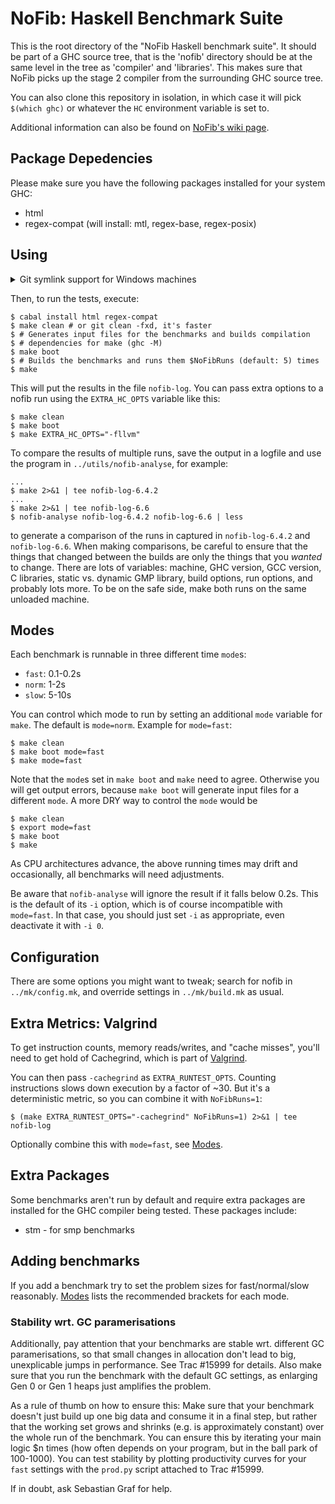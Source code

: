 # NoFib: Haskell Benchmark Suite

This is the root directory of the "NoFib Haskell benchmark suite". It
should be part of a GHC source tree, that is the 'nofib' directory
should be at the same level in the tree as 'compiler' and 'libraries'.
This makes sure that NoFib picks up the stage 2 compiler from the
surrounding GHC source tree.

You can also clone this repository in isolation, in which case it will
pick `$(which ghc)` or whatever the `HC` environment variable is set to.

Additional information can also be found on
[NoFib's wiki page](https://ghc.haskell.org/trac/ghc/wiki/Building/RunningNoFib).

## Package Depedencies

Please make sure you have the following packages installed for your
system GHC:
 * html
 * regex-compat (will install: mtl, regex-base, regex-posix)

## Using

<details>
  <summary>Git symlink support for Windows machines</summary>
  
  NoFib uses a few symlinks here and there to share code between benchmarks.
  Git for Windows has symlinks support for some time now, but
  [it may not be enabled by default](https://stackoverflow.com/a/42137273/388010).
  You will notice strange `make boot` failures if it's not enabled for you.
  
  Make sure you follow the instructions in the link to enable symlink support,
  possibly as simple as through `git config core.symlinks true` or cloning with
  `git clone -c core.symlinks=true <URL>`.
</details>

Then, to run the tests, execute:

```
$ cabal install html regex-compat
$ make clean # or git clean -fxd, it's faster
$ # Generates input files for the benchmarks and builds compilation
$ # dependencies for make (ghc -M)
$ make boot
$ # Builds the benchmarks and runs them $NoFibRuns (default: 5) times
$ make
```

This will put the results in the file `nofib-log`. You can pass extra
options to a nofib run using the `EXTRA_HC_OPTS` variable like this:

```
$ make clean
$ make boot
$ make EXTRA_HC_OPTS="-fllvm"
```

To compare the results of multiple runs, save the output in a logfile
and use the program in `../utils/nofib-analyse`, for example:

```
...
$ make 2>&1 | tee nofib-log-6.4.2
...
$ make 2>&1 | tee nofib-log-6.6
$ nofib-analyse nofib-log-6.4.2 nofib-log-6.6 | less
```

to generate a comparison of the runs in captured in `nofib-log-6.4.2`
and `nofib-log-6.6`. When making comparisons, be careful to ensure
that the things that changed between the builds are only the things
that you _wanted_ to change. There are lots of variables: machine,
GHC version, GCC version, C libraries, static vs. dynamic GMP library,
build options, run options, and probably lots more. To be on the safe
side, make both runs on the same unloaded machine.

## Modes

Each benchmark is runnable in three different time `mode`s:

- `fast`: 0.1-0.2s
- `norm`: 1-2s
- `slow`: 5-10s

You can control which mode to run by setting an additional `mode` variable for
`make`. The default is `mode=norm`. Example for `mode=fast`:

```
$ make clean
$ make boot mode=fast
$ make mode=fast
```

Note that the `mode`s set in `make boot` and `make` need to agree. Otherwise you
will get output errors, because `make boot` will generate input files for a
different `mode`. A more DRY way to control the `mode` would be

```
$ make clean
$ export mode=fast
$ make boot
$ make
```

As CPU architectures advance, the above running times may drift and
occasionally, all benchmarks will need adjustments.

Be aware that `nofib-analyse` will ignore the result if it falls below 0.2s.
This is the default of its `-i` option, which is of course incompatible with
`mode=fast`. In that case, you should just set `-i` as appropriate, even
deactivate it with `-i 0`.

## Configuration

There are some options you might want to tweak; search for nofib in
`../mk/config.mk`, and override settings in `../mk/build.mk` as usual.

## Extra Metrics: Valgrind

To get instruction counts, memory reads/writes, and "cache misses",
you'll need to get hold of Cachegrind, which is part of
[Valgrind](http://valgrind.org).

You can then pass `-cachegrind` as `EXTRA_RUNTEST_OPTS`. Counting
instructions slows down execution by a factor of ~30. But it's
a deterministic metric, so you can combine it with `NoFibRuns=1`:

```
$ (make EXTRA_RUNTEST_OPTS="-cachegrind" NoFibRuns=1) 2>&1 | tee nofib-log
```

Optionally combine this with `mode=fast`, see [Modes](#modes).

## Extra Packages

Some benchmarks aren't run by default and require extra packages are
installed for the GHC compiler being tested. These packages include:
 * stm - for smp benchmarks

## Adding benchmarks

If you add a benchmark try to set the problem sizes for
fast/normal/slow reasonably. [Modes](#modes) lists the recommended brackets for
each mode.

### Stability wrt. GC paramerisations

Additionally, pay attention that your benchmarks are stable wrt. different 
GC paramerisations, so that small changes in allocation don't lead to big,
unexplicable jumps in performance. See Trac #15999 for details. Also make sure
that you run the benchmark with the default GC settings, as enlarging Gen 0 or
Gen 1 heaps just amplifies the problem.

As a rule of thumb on how to ensure this: Make sure that your benchmark doesn't
just build up one big data and consume it in a final step, but rather that the
working set grows and shrinks (e.g. is approximately constant) over the whole
run of the benchmark. You can ensure this by iterating your main logic $n times
(how often depends on your program, but in the ball park of 100-1000).
You can test stability by plotting productivity curves for your `fast` settings
with the `prod.py` script attached to Trac #15999.

If in doubt, ask Sebastian Graf for help.
